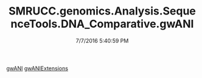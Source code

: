 ﻿---
title: SMRUCC.genomics.Analysis.SequenceTools.DNA_Comparative.gwANI
date: 7/7/2016 5:40:59 PM
---

[gwANI](T-SMRUCC.genomics.Analysis.SequenceTools.DNA_Comparative.gwANI.gwANI.html)
[gwANIExtensions](T-SMRUCC.genomics.Analysis.SequenceTools.DNA_Comparative.gwANI.gwANIExtensions.html)
